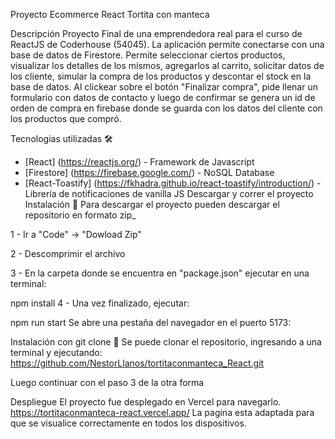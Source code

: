 Proyecto Ecommerce React
Tortita con manteca

Descripción
Proyecto Final de una emprendedora real para el curso de ReactJS de Coderhouse (54045). La aplicación permite conectarse con una base de datos de Firestore. Permite seleccionar ciertos productos, visualizar los detalles de los mismos, agregarlos al carrito, solicitar datos de los cliente, simular la compra de los productos y descontar el stock en la base de datos. Al clickear sobre el botón "Finalizar compra", pide llenar un formulario con datos de contacto y luego de confirmar se genera un id de orden de compra en firebase donde se guarda con los datos del cliente con los productos que compró.

Tecnologias utilizadas 🛠️
- [React] (https://reactjs.org/) - Framework de Javascript
- [Firestore] (https://firebase.google.com/) - NoSQL Database
- [React-Toastify] (https://fkhadra.github.io/react-toastify/introduction/) - Librería de notificaciones de vanilla JS
Descargar y correr el proyecto
Instalación 🔧
Para descargar el proyecto pueden descargar el repositorio en formato zip_

1 - Ir a "Code" -> "Dowload Zip"

2 - Descomprimir el archivo

3 - En la carpeta donde se encuentra en "package.json" ejecutar en una terminal:

npm install
4 - Una vez finalizado, ejecutar:

npm run start
Se abre una pestaña del navegador en el puerto 5173:


Instalación con git clone 🔧
Se puede clonar el repositorio, ingresando a una terminal y ejecutando: https://github.com/NestorLlanos/tortitaconmanteca_React.git

Luego continuar con el paso 3 de la otra forma

Despliegue
El proyecto fue desplegado en Vercel para navegarlo. https://tortitaconmanteca-react.vercel.app/ La pagina esta adaptada para que se visualice correctamente en todos los dispositivos.
